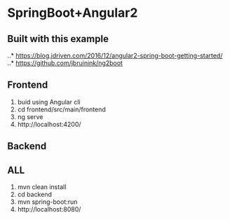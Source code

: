 # SpringBoot+Angular2

## Built with this example 
..* https://blog.jdriven.com/2016/12/angular2-spring-boot-getting-started/
..* https://github.com/jbruinink/ng2boot

## Frontend 
1. buid using Angular cli 
2. cd frontend/src/main/frontend
3. ng serve
4. http://localhost:4200/

## Backend

## ALL
1. mvn clean install
2. cd backend
3. mvn spring-boot:run
4. http://localhost:8080/

